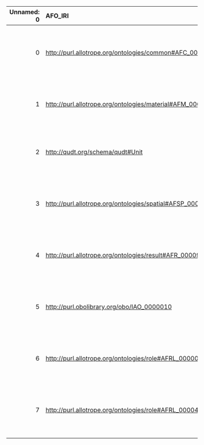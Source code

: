 |   Unnamed: 0 | AFO_IRI                                                   | AFO_DESC                                                                                                        | OSMO_IRI                                                | OSMO_DESC             |
|-------------:|:----------------------------------------------------------|:----------------------------------------------------------------------------------------------------------------|:--------------------------------------------------------|:----------------------|
|            0 | http://purl.allotrope.org/ontologies/common#AFC_0000090   | {'label': 'condition', 'prefLabel': 'condition', 'altLabel': None, 'name': 'AFC_0000090'}                       | https://purl.vimmp.eu/semantics/osmo/osmo.ttl#condition | {'name': 'condition'} |
|            1 | http://purl.allotrope.org/ontologies/material#AFM_0000275 | {'label': 'material', 'prefLabel': 'material', 'altLabel': 'matter', 'name': 'AFM_0000275'}                     | https://emmc.eu/semantics/evmpo/evmpo.ttl#material      | {'name': 'material'}  |
|            2 | http://qudt.org/schema/qudt#Unit                          | {'label': 'unit of measure', 'prefLabel': 'unit of measure', 'altLabel': 'unit', 'name': 'Unit'}                | https://purl.vimmp.eu/semantics/vivo/vivo.ttl#unit      | {'name': 'unit'}      |
|            3 | http://purl.allotrope.org/ontologies/spatial#AFSP_0000007 | {'label': 'section (site)', 'prefLabel': 'section (site)', 'altLabel': 'section', 'name': 'AFSP_0000007'}       | https://purl.vimmp.eu/semantics/osmo/osmo.ttl#section   | {'name': 'section'}   |
|            4 | http://purl.allotrope.org/ontologies/result#AFR_0000993   | {'label': 'model', 'prefLabel': 'model', 'altLabel': None, 'name': 'AFR_0000993'}                               | https://emmc.eu/semantics/evmpo/evmpo.ttl#model         | {'name': 'model'}     |
|            5 | http://purl.obolibrary.org/obo/IAO_0000010                | {'label': 'software', 'prefLabel': 'software', 'altLabel': None, 'name': 'IAO_0000010'}                         | https://purl.vimmp.eu/semantics/osmo/osmo.ttl#software  | {'name': 'software'}  |
|            6 | http://purl.allotrope.org/ontologies/role#AFRL_0000095    | {'label': 'agent role', 'prefLabel': 'agent role', 'altLabel': 'agent', 'name': 'AFRL_0000095'}                 | https://emmc.eu/semantics/evmpo/evmpo.ttl#agent         | {'name': 'agent'}     |
|            7 | http://purl.allotrope.org/ontologies/role#AFRL_0000448    | {'label': 'general agent role', 'prefLabel': 'general agent role', 'altLabel': 'agent', 'name': 'AFRL_0000448'} | https://emmc.eu/semantics/evmpo/evmpo.ttl#agent         | {'name': 'agent'}     |